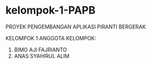 # kelompok-1-PAPB

PROYEK PENGEMBANGAN APLIKASI PIRANTI BERGERAK

KELOMPOK 1
ANGGOTA KELOMPOK:
1. BIMO AJI FAJRIANTO
2. ANAS SYAHIRUL ALIM